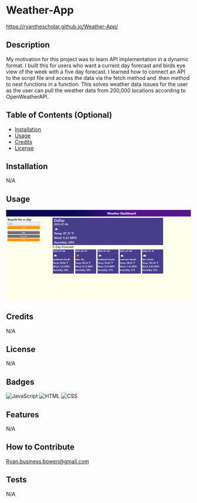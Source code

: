 # Weather-App

https://ryanthescholar.github.io/Weather-App/

## Description

My motivation for this project was to learn API implementation in a dynamic format. I built this for users who want a current day forecast and birds eye view of the week with a five day forecast. I learned how to connect an API to the script file and access the data via the fetch method and .then method to nest functions in a function. This solves weather data issues for the user as the user can pull the weather data from 200,000 locations according to OpenWeatherAPI.

## Table of Contents (Optional)

- [Installation](#installation)
- [Usage](#usage)
- [Credits](#credits)
- [License](#license)

## Installation

N/A

## Usage

![website](./images/2023-07-06-10-26-ryanthescholar.github.io.png)

## Credits

N/A

## License

N/A

## Badges

![JavaScript](https://img.shields.io/badge/JavaScript-66.8%25-yellow)
![HTML](https://img.shields.io/badge/HTML-17.5%25-red)
![CSS](https://img.shields.io/badge/CSS-15.7%25-purple)

## Features

N/A

## How to Contribute

Ryan.business.bowen@gmail.com

## Tests

N/A
